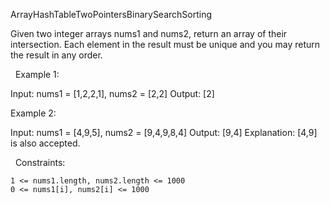 ArrayHashTableTwoPointersBinarySearchSorting

Given two integer arrays nums1 and nums2, return an array of their intersection. Each element in the result must be unique and you may return the result in any order.

 
Example 1:

Input: nums1 = [1,2,2,1], nums2 = [2,2]
Output: [2]


Example 2:

Input: nums1 = [4,9,5], nums2 = [9,4,9,8,4]
Output: [9,4]
Explanation: [4,9] is also accepted.


 
Constraints:


	1 <= nums1.length, nums2.length <= 1000
	0 <= nums1[i], nums2[i] <= 1000

